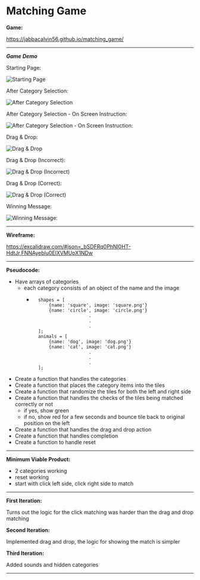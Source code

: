 # Matching Game

**Game:**

 https://jabbacalvin56.github.io/matching_game/

---

***Game Demo***

Starting Page:

![Starting Page](assets/images/readme/01.png)

After Category Selection:

![After Category Selection](assets/images/readme/02.png)

After Category Selection - On Screen Instruction:

![After Category Selection - On Screen Instruction:](assets/images/readme/03.png)

Drag & Drop:

![Drag & Drop](assets/images/readme/04.png)

Drag & Drop (Incorrect):

![Drag & Drop (Incorrect)](assets/images/readme/05.png)

Drag & Drop (Correct):

![Drag & Drop (Correct)](assets/images/readme/06.png)

Winning Message:

![Winning Message:](assets/images/readme/07.png)

---

**Wireframe:** 

https://excalidraw.com/#json=_bSDFRq0PhNl0HT-HdtJr,FNNAyeblu0ElXVMUpX1NDw

---

**Pseudocode:**
- Have arrays of categories
    - each category consists of an object of the name and the image
        - ```e.g.
            shapes = [
                {name: 'square', image: 'square.png'}
                {name: 'circle', image: 'circle.png'}
                               .
                               .
                               .   
            ];
            animals = [
                {name: 'dog', image: 'dog.png'}
                {name: 'cat', image: 'cat.png'}
                               .
                               .
                               .   
            ];
- Create a function that handles the categories
- Create a function that places the category items into the tiles
- Create a function that randomize the tiles for both the left and right side
- Create a function that handles the checks of the tiles being matched correctly or not
    - if yes, show green
    - if no, show red for a few seconds and bounce tile back to original position on the left
- Create a function that handles the drag and drop action
- Create a function that handles completion
- Create a function to handle reset

---

**Minimum Viable Product:**
- 2 categories working
- reset working
- start with click left side, click right side to match

---

**First Iteration:**

Turns out the logic for the click matching was harder than the drag and drop matching

**Second Iteration:**

Implemented drag and drop, the logic for showing the match is simpler

**Third Iteration:**

Added sounds and hidden categories

---